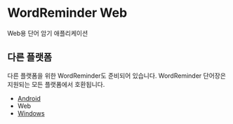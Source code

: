 # WordReminder Web
Web용 단어 암기 애플리케이션

## 다른 플랫폼
다른 플랫폼을 위한 WordReminder도 준비되어 있습니다. WordReminder 단어장은 지원되는 모든 플랫폼에서 호환됩니다.
- [Android](https://github.com/kmc7468/WordReminder-Android)
- Web
- [Windows](https://github.com/kmc7468/WordReminder)